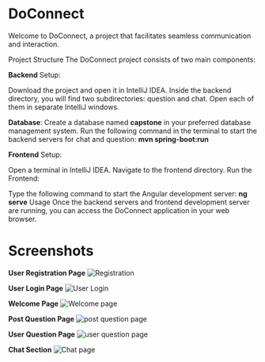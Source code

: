 # DoConnect

Welcome to DoConnect, a project that facilitates seamless communication and interaction.

Project Structure
The DoConnect project consists of two main components:

**Backend**
Setup:

Download the project and open it in IntelliJ IDEA.
Inside the backend directory, you will find two subdirectories: question and chat. Open each of them in separate IntelliJ windows.

**Database**:
Create a database named **capstone** in your preferred database management system.
Run the following command in the terminal to start the backend servers for chat and question:
**mvn spring-boot:run**

**Frontend**
Setup:

Open a terminal in IntelliJ IDEA.
Navigate to the frontend directory.
Run the Frontend:

Type the following command to start the Angular development server:
**ng serve**
Usage
Once the backend servers and frontend development server are running, you can access the DoConnect application in your web browser.



# Screenshots

**User Registration Page**
![Registration](https://github.com/Amol39/DoConnect/assets/86824259/f5a82410-36d7-411e-b1b6-16741e1e8054)

**User Login Page**
![User Login](https://github.com/Amol39/DoConnect/assets/86824259/ba3d6f38-6ba4-481a-95d2-9800284efe3c)

**Welcome Page**
![Welcome page](https://github.com/Amol39/DoConnect/assets/86824259/f1acb780-49f3-4cd4-8c37-0fa9811050c7)

**Post Question Page**
![post question page](https://github.com/Amol39/DoConnect/assets/86824259/413f321d-acb7-40ca-bf5b-a303c43bb6ba)

**User Question Page**
![user question page](https://github.com/Amol39/DoConnect/assets/86824259/18ce0e17-2a61-44dc-a97b-f54ed51a7b48)

**Chat Section**
![Chat page](https://github.com/Amol39/DoConnect/assets/86824259/c1f3b6f8-c504-4be7-a24d-62e66d51f471)

  




